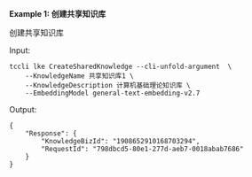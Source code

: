 **Example 1: 创建共享知识库**

创建共享知识库

Input: 

```
tccli lke CreateSharedKnowledge --cli-unfold-argument  \
    --KnowledgeName 共享知识库1 \
    --KnowledgeDescription 计算机基础理论知识库 \
    --EmbeddingModel general-text-embedding-v2.7
```

Output: 
```
{
    "Response": {
        "KnowledgeBizId": "1908652910168703294",
        "RequestId": "798dbcd5-80e1-277d-aeb7-0018abab7686"
    }
}
```

